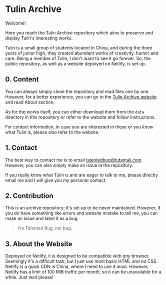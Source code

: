 # Tulin Archive

Welcome!

Here you reach the Tulin Archive repository which aims to preserve and display Tulin's interesting works.

Tulin is a small group of students located in China, and during the three years of junior high, they created abundant works of creativity, humor and care. Being a member of Tulin, I don't want to see it go forever. So, the public repository, as well as a website deployed on Netlify, is set up.

## 0. Content

You can always simply clone the repository and read files one by one. However, for a better experience, you can go to the [Tulin Archive website](https://tulinarchive.netlify.app) and read About section.

As for the works itself, you can either download them from the `data` directory in this repository or refer to the website and follow instructions.

For contact information, in case you are interested in these or you *know* what Tulin is, please also refer to the website.

## 1. Contact

The best way to contact me is to email [talentedbug@tutamail.com](mailto:talentedbug@tutamail.com). However, you can also simply make an issue in the repository.

If you really know what Tulin is and are eager to talk to me, please directly email me and I will give you my personal contact.

## 2. Contribution

This is an archive repository; it's set up to be never maintained. However, if you do have something like errors and website mistake to tell me, you can make an issue and label it as a bug.

> I'm *Talented* Bug, not bug.

## 3. About the Website

Deployed on Netlify, it is designed to be compatible with *any* browser. Seemingly it's a difficult task, but I just use most basic HTML and no CSS. Netlify is a quick CDN in China, where I need to use it most. However, Netlify has a limit of 100 MiB traffic per month, so it can be unavailable for a while. Just wait please!
